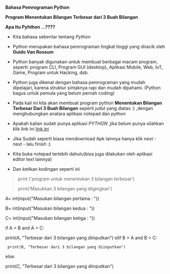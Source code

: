   **Bahasa Pemrograman Python**

**Program Menentukan Bilangan Terbesar dari 3 Buah Bilangan**

**Apa Itu Pyhthon ...????**
- Kita bahasa sebentar tentang *Python*
- Python merupakan bahasa pemrograman tingkat tinggi yang diracik oleh
  **Guido Van Rossum**
- Python banyak digunakan untuk membuat berbagai macam program, 
  seperti: program CLI, Program GUI (desktop), Aplikasi Mobile, Web, IoT, Game, Program untuk Hacking, dsb.
- Python juga dikenal dengan bahasa pemrograman yang mudah dipelajari, karena struktur sintaknya rapi dan mudah dipahami.
  (Python bagus untuk pemula yang belum pernah coding)
  
- Pada kali ini kita akan membuat program python **Menentukan Bilangan Terbesar Dari 3 Buah Bilangan**
 seperti judul yang diatas :) ,dengan menghubungkan anatara aplikasi notepad dan python
- Apakah kalian sudah punya aplikasi *PYTHON*  ,jika belum punya silahkan klik link ini [link ini](https://filehippo.com/download_python/)
- Jika Sudah seperti biasa mendownload Apk lainnya hanya klik next - next - lalu finish :)
- Kita buka notepad terlebih dahulu(bisa juga dilakukan oleh aplikasi editor text lainnya)
- Dan ketikan kodingan seperti ini

> print ('program untuk menentukan 3 bilangan terbesar')


> print('Masukkan 3 bilangan yang diigingkan')

A= int(input("Masukan bilangan pertama : "))

B= int(input("Masukan bilangan kedua   : "))

C= int(input("Masukan bilangan ketiga  : "))

if A > B and A > C:
   
   print(A, "Terbesar dari 3 bilangan yang diinputkan")
elif B > A and B > C:
     
     print(B, "Terbesar dari 3 bilangan yang diinputkan")
else:
   
   print(C, "Terbesar dari 3 bilangan yang diinputkan")



